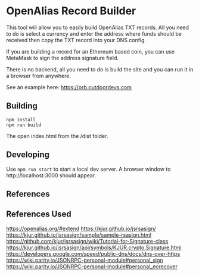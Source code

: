 # OpenAlias Record Builder

This tool will allow you to easily build OpenAlias TXT records. All you need to do is select a currency and enter the address where funds should be received then copy the TXT record into your DNS config.

If you are building a record for an Ethereum based coin, you can use MetaMask to sign the address signature field.

There is no backend, all you need to do is build the site and you can run it in a browser from anywhere.

See an example here:  https://orb.outdoordevs.com

## Building

```
npm install
npm run build
```

The open index.html from the /dist folder.

## Developing

Use `npm run start` to start a local dev server.  A browser window to http://localhost:3000 should appear.


## References


## References Used

https://openalias.org/#extend
https://kjur.github.io/jsrsasign/
https://kjur.github.io/jsrsasign/sample/sample-rsasign.html
https://github.com/kjur/jsrsasign/wiki/Tutorial-for-Signature-class
https://kjur.github.io/jsrsasign/api/symbols/KJUR.crypto.Signature.html
https://developers.google.com/speed/public-dns/docs/dns-over-https
https://wiki.parity.io/JSONRPC-personal-module#personal_sign
https://wiki.parity.io/JSONRPC-personal-module#personal_ecrecover


